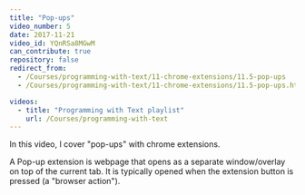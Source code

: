 ```yaml
---
title: "Pop-ups"
video_number: 5
date: 2017-11-21
video_id: YQnRSa8MGwM
can_contribute: true
repository: false
redirect_from:
  - /Courses/programming-with-text/11-chrome-extensions/11.5-pop-ups
  - /Courses/programming-with-text/11-chrome-extensions/11.5-pop-ups.html

videos:
  - title: "Programming with Text playlist"
    url: /Courses/programming-with-text
---
```


In this video, I cover "pop-ups" with chrome extensions.

A Pop-up extension is webpage that opens as a separate window/overlay on top of the current tab. It is typically opened when the extension button is pressed (a "browser action").
